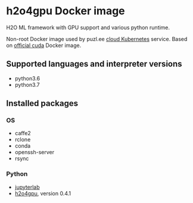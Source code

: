 # h2o4gpu Docker image

H2O ML framework with GPU support and various python runtime.

Non-root Docker image used by puzl.ee [cloud Kubernetes](https://puzl.ee) service. Based on [official cuda](https://hub.docker.com/r/nvidia/cuda) Docker image.
## Supported languages and interpreter versions
- python3.6
- python3.7

## Installed packages
### OS
- caffe2
- rclone
- conda
- openssh-server
- rsync

### Python
- [jupyterlab](https://pypi.org/project/jupyterlab/)
- [h2o4gpu](https://pypi.org/project/h2o4gpu/), version 0.4.1


